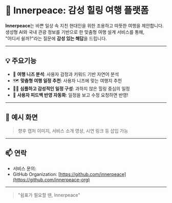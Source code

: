 # 🌿 Innerpeace: 감성 힐링 여행 플랫폼

**Innerpeace**는 바쁜 일상 속 지친 현대인을 위한 조용하고 따뜻한 여행을 제안합니다.  
생성형 AI와 국내 관광 정보를 기반으로 한 맞춤형 여행 설계 서비스를 통해,  
"어디서 쉴까?"라는 질문에 **감성 있는 해답**을 드립니다.

---

## 💡 주요기능

- 🧭 **여행 니즈 분석**: 사용자 감정과 키워드 기반 자연어 분석
- 🗺️ **맞춤형 여행 일정 추천**: 사용자 니즈에 맞는 여행지 추천
- 🧘‍♀️ **심플하고 감성적인 일정 구성**: 과하지 않은 힐링 중심의 일정
- 🔁 **사용자 피드백 반영 자동화**: 일정을 보고 수정 요청하면 반영!

---

## 🚀 예시 화면

> 향후 캡처 이미지, 서비스 소개 영상, 시연 링크 등 삽입 가능

---

## 📫 연락

- 서비스 문의:
- GitHub Organization: [https://github.com/innerpeace](https://github.com/innerpeace-org)

---

> "쉼표가 필요할 땐, Innerpeace"
